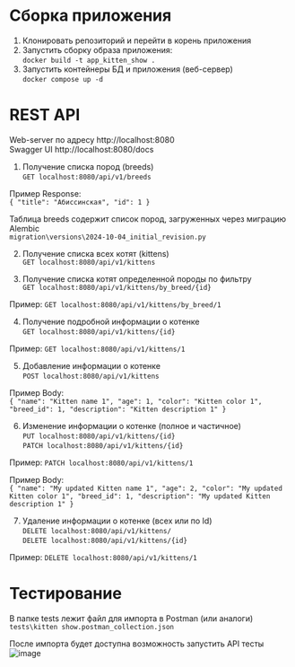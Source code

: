 # Сборка приложения
1. Клонировать репозиторий и перейти в корень приложения
2. Запустить сборку образа приложения:  
`docker build -t app_kitten_show .`  
3. Запустить контейнеры БД и приложения (веб-сервер)  
`docker compose up -d`

# REST API
Web-server по адресу http://localhost:8080  
Swagger UI http://localhost:8080/docs  

1. Получение списка пород (breeds)  
`GET localhost:8080/api/v1/breeds`

Пример Response:  
`{
    "title": "Абиссинская",
    "id": 1
}`

Таблица breeds содержит список пород, загруженных через миграцию Alembic  
`migration\versions\2024-10-04_initial_revision.py`

2. Получение списка всех котят (kittens)  
`GET localhost:8080/api/v1/kittens`

3. Получение списка котят определенной породы по фильтру  
`GET localhost:8080/api/v1/kittens/by_breed/{id}`

Пример: `GET localhost:8080/api/v1/kittens/by_breed/1`

4. Получение подробной информации о котенке  
`GET localhost:8080/api/v1/kittens/{id}`

Пример: `GET localhost:8080/api/v1/kittens/1`

5. Добавление информации о котенке  
`POST localhost:8080/api/v1/kittens`

Пример Body:  
`{
    "name": "Kitten name 1",
    "age": 1,
    "color": "Kitten color 1",
    "breed_id": 1,
    "description": "Kitten description 1"
}`

6. Изменение информации о котенке (полное и частичное)  
`PUT localhost:8080/api/v1/kittens/{id}`  
`PATCH localhost:8080/api/v1/kittens/{id}`

Пример: `PATCH localhost:8080/api/v1/kittens/1`

Пример Body:  
`{
    "name": "My updated Kitten name 1",
    "age": 2,
    "color": "My updated Kitten color 1",
    "breed_id": 1,
    "description": "My updated Kitten description 1"
}`

7. Удаление информации о котенке (всех или по Id)  
`DELETE localhost:8080/api/v1/kittens/`  
`DELETE localhost:8080/api/v1/kittens/{id}`

Пример: `DELETE localhost:8080/api/v1/kittens/1`

# Тестирование
В папке tests лежит файл для импорта в Postman (или аналоги)  
`tests\kitten show.postman_collection.json`

После импорта будет доступна возможность запустить API тесты  
![image](https://github.com/user-attachments/assets/64753e7f-56db-4ad0-99e5-699972767929)
